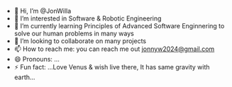 - 👋 Hi, I’m @JonWilla
- 👀 I’m interested in Software & Robotic Engineering
- 🌱 I’m currently learning Principles of Advanced Software Enginnering to solve our human problems in many ways
- 💞️ I’m looking to collaborate on many projects
- 📫 How to reach me: you can reach me out jonnyw2024@gmail.com
- 😄 Pronouns: ...
- ⚡ Fun fact: ...Love Venus & wish live there, It has same gravity with earth...

<!---
JonWilla/JonWilla is a ✨ special ✨ repository because its `README.md` (this file) appears on your GitHub profile.
You can click the Preview link to take a look at your changes.
--->
